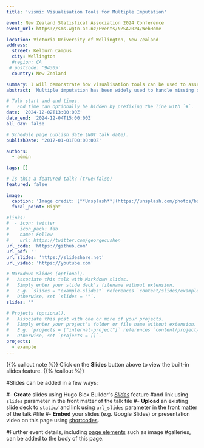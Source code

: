 ```yaml
---
title: 'vismi: Visualisation Tools for Multiple Imputation'

event: New Zealand Statistical Association 2024 Conference
event_url: https://sms.wgtn.ac.nz/Events/NZSA2024/WebHome

location: Victoria University of Wellington, New Zealand
address:
  street: Kelburn Campus
  city: Wellington
  #region: CA
 # postcode: '94305'
  country: New Zealand

summary: I will demonstrate how visualisation tools can be used to assess the imputation performance.
abstract: 'Multiple imputation has been widely used to handle missing data. There are an increasing number of software packages available for multiple imputation. However, before proceeding with statistical inference, it is crucial for practitioners to assess the quality of multiply-imputed values, particularly when using multiple imputation implementations based on machine learning algorithms. To help with this, we have developed an R package vismi, which offers comprehensive visual diagnostics for evaluating multiple imputation generated by different packages. In this talk, we will demonstrate various functions of vismi, and showcase its practical utility through case studies.'

# Talk start and end times.
#   End time can optionally be hidden by prefixing the line with `#`.
date: '2024-12-02T13:00:00Z'
date_end: '2024-12-04T15:00:00Z'
all_day: false

# Schedule page publish date (NOT talk date).
publishDate: '2017-01-01T00:00:00Z'

authors:
  - admin

tags: []

# Is this a featured talk? (true/false)
featured: false

image:
  caption: 'Image credit: [**Unsplash**](https://unsplash.com/photos/bzdhc5b3Bxs)'
  focal_point: Right

#links:
#  - icon: twitter
#    icon_pack: fab
#    name: Follow
#    url: https://twitter.com/georgecushen
url_code: 'https://github.com'
url_pdf: ''
url_slides: 'https://slideshare.net'
url_video: 'https://youtube.com'

# Markdown Slides (optional).
#   Associate this talk with Markdown slides.
#   Simply enter your slide deck's filename without extension.
#   E.g. `slides = "example-slides"` references `content/slides/example-slides.md`.
#   Otherwise, set `slides = ""`.
slides: ""

# Projects (optional).
#   Associate this post with one or more of your projects.
#   Simply enter your project's folder or file name without extension.
#   E.g. `projects = ["internal-project"]` references `content/project/deep-learning/index.md`.
#   Otherwise, set `projects = []`.
projects:
  - example
---
```


{{% callout note %}}
Click on the **Slides** button above to view the built-in slides feature.
{{% /callout %}}

#Slides can be added in a few ways:

#- **Create** slides using Hugo Blox Builder's [_Slides_](https://docs.hugoblox.com/reference/content-types/) feature #and link using `slides` parameter in the front matter of the talk file
#- **Upload** an existing slide deck to `static/` and link using `url_slides` parameter in the front matter of the talk #file
#- **Embed** your slides (e.g. Google Slides) or presentation video on this page using [shortcodes](https://docs.#hugoblox.com/reference/markdown/).

#Further event details, including [page elements](https://docs.hugoblox.com/reference/markdown/) such as image #galleries, can be added to the body of this page.
